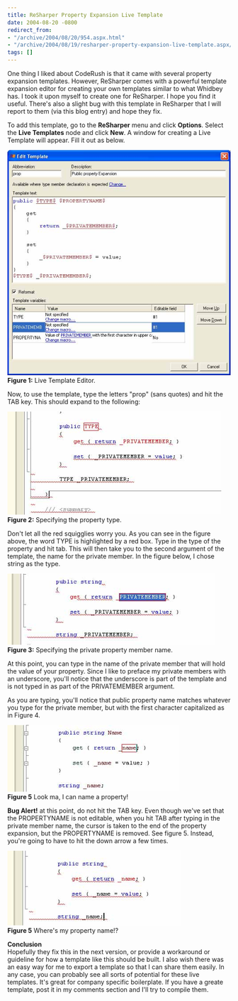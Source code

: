 ```yaml
---
title: ReSharper Property Expansion Live Template
date: 2004-08-20 -0800
redirect_from:
- "/archive/2004/08/20/954.aspx.html"
- "/archive/2004/08/19/resharper-property-expansion-live-template.aspx/"
tags: []
---
```


One thing I liked about CodeRush is that it came with several property
expansion templates. However, ReSharper comes with a powerful template
expansion editor for creating your own templates similar to what Whidbey
has. I took it upon myself to create one for ReSharper. I hope you find
it useful. There's also a slight bug with this template in ReSharper
that I will report to them (via this blog entry) and hope they fix.

To add this template, go to the **ReSharper** menu and click
**Options**. Select the **Live Templates** node and click **New**. A
window for creating a Live Template will appear. Fill it out as below.

![Property Expansion Template](/images/PropExpansion.jpg) \
**Figure 1:** Live Template Editor.

Now, to use the template, type the letters "prop" (sans quotes) and hit
the TAB key. This should expand to the following:

![Specifying](/images/propExpanType.jpg) \
**Figure 2:** Specifying the property type.

Don't let all the red squigglies worry you. As you can see in the figure
above, the word TYPE is highlighted by a red box. Type in the type of
the property and hit tab. This will then take you to the second argument
of the template, the name for the private member. In the figure below, I
chose string as the type.

![Specifying the private member name](/images/propExpanMember.jpg) \
**Figure 3:** Specifying the private property member name.

At this point, you can type in the name of the private member that will
hold the value of your property. Since I like to preface my private
members with an underscore, you'll notice that the underscore is part of
the template and is not typed in as part of the PRIVATEMEMBER argument.

As you are typing, you'll notice that public property name matches
whatever you type for the private member, but with the first character
capitalized as in Figure 4.

![It's working.](/images/propExpanGood.jpg) \
**Figure 5** Look ma, I can name a property!

**Bug Alert!** at this point, do not hit the TAB key. Even though we've
set that the PROPERTYNAME is not editable, when you hit TAB after typing
in the private member name, the cursor is taken to the end of the
property expansion, but the PROPERTYNAME is removed. See figure 5.
Instead, you're going to have to hit the down arrow a few times.

![Property Expansion Lost The Name](/images/propExpanLostName.jpg) \
**Figure 5** Where's my property name!?

**Conclusion**\
 Hopefully they fix this in the next version, or provide a workaround or
guideline for how a template like this should be built. I also wish
there was an easy way for me to export a template so that I can share
them easily. In any case, you can probably see all sorts of potential
for these live templates. It's great for company specific boilerplate.
If you have a greate template, post it in my comments section and I'll
try to compile them.

